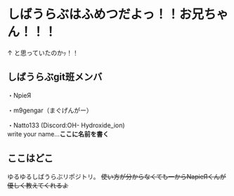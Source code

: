 # しばうらぶはふめつだよっ！！お兄ちゃん！！！
↑ と思っていたのかｯ！！

## しばうらぶgit班メンバ

・NpieЯ

・m9gengar（まぐげんがー）

・Natto133 (Discord:OH- Hydroxide_ion)  
write your name...**ここに名前を書く**

## ここはどこ

ゆるゆるしばうらぶリポジトリ。
~~使い方が分からなくても一からNapieЯくんが優しく教えてくれるよ~~
